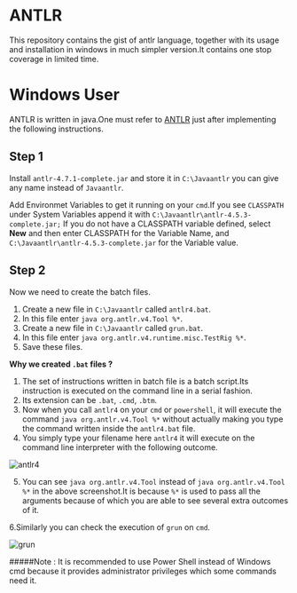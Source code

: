 # ANTLR

This repository contains the gist of antlr language, together with its usage and installation in windows in much simpler version.It contains one stop coverage in limited time.  

# Windows User

ANTLR is written in java.One must refer to [ANTLR](https://www.antlr.org/) just after implementing the following instructions.

## Step 1

Install ```antlr-4.7.1-complete.jar``` and store it in ```C:\Javaantlr``` you can give any name instead of ```Javaantlr```.

Add Environmet Variables to get it running on your ```cmd```.If you see ```CLASSPATH``` under System Variables append it with 
```C:\Javaantlr\antlr-4.5.3-complete.jar;``` If you do not have a CLASSPATH variable defined, select **New** and then enter CLASSPATH for the Variable Name, and ```C:\Javaantlr\antlr-4.5.3-complete.jar``` for the Variable value.

## Step 2
Now we need to create the batch files.

1. Create a new file in ```C:\Javaantlr``` called ```antlr4.bat```.
2. In this file enter ```java org.antlr.v4.Tool %*```.
3. Create a new file in ```C:\Javaantlr``` called ```grun.bat```.
4. In this file enter ```java org.antlr.v4.runtime.misc.TestRig %*```.
6. Save these files.

**Why we created ```.bat``` files ?**

1. The set of instructions written in batch file is a batch script.Its instruction is executed on the command line in a serial fashion.
2. Its extension can be ```.bat```, ```.cmd```, ```.btm```.
3. Now when you call ```antlr4``` on your ```cmd``` or ```powershell```, it will execute the command ```java org.antlr.v4.Tool %*``` without actually making you type the command written inside the ```antlr4.bat``` file.
4. You simply type your filename here ```antlr4``` it will execute on the command line interpreter with the following outcome.

![antlr4](/screenshot/1.png)


5. You can see ```java org.antlr.v4.Tool``` instead of ```java org.antlr.v4.Tool %*``` in the above screenshot.It is because ```%*``` is used to pass all the arguments because of which you are able to see several extra outcomes of it.

6.Similarly you can check the execution of ```grun``` on ```cmd```.

![grun](/screenshot/2.png)

#####Note : It is recommended to use Power Shell instead of Windows cmd because it provides administrator privileges which some commands need it.

